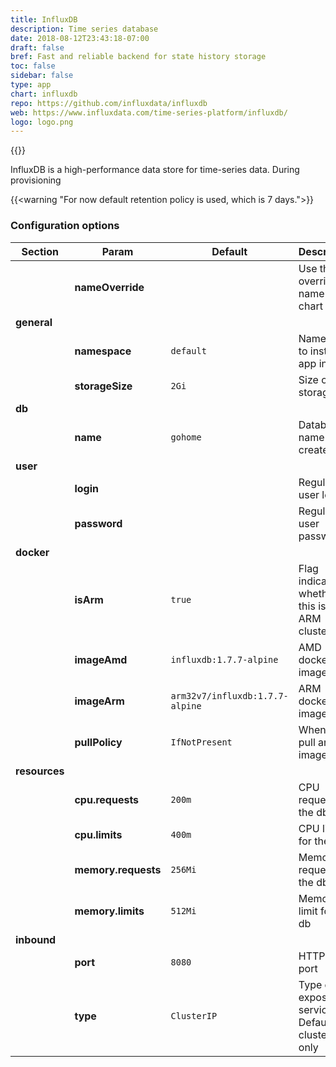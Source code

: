 ```yaml
---
title: InfluxDB
description: Time series database
date: 2018-08-12T23:43:18-07:00
draft: false
bref: Fast and reliable backend for state history storage
toc: false
sidebar: false
type: app
chart: influxdb
repo: https://github.com/influxdata/influxdb
web: https://www.influxdata.com/time-series-platform/influxdb/
logo: logo.png
---
```

{{<app>}}

InfluxDB is a high-performance data store for time-series data. During provisioning

{{<warning "For now default retention policy is used, which is 7 days.">}}

### Configuration options

| Section | Param | Default | Description |
|---------|-------|---------|-------------|
|| **nameOverride** || Use this to override name of the chart |
| **general** |
|| **namespace** | `default` | Namespace to install app into |
|| **storageSize** | `2Gi` | Size of the storage |
| **db** |
|| **name** | `gohome` | Database name to create |
| **user** |
|| **login** || Regular user login |
|| **password** || Regular user password |
| **docker** |
|| **isArm** | `true` | Flag indicating whether this is an ARM cluster |
|| **imageAmd** | `influxdb:1.7.7-alpine` | AMD docker image |
|| **imageArm** | `arm32v7/influxdb:1.7.7-alpine` | ARM docker image |
|| **pullPolicy** | `IfNotPresent` | When to pull an image |
| **resources** |
|| **cpu.requests** | `200m` | CPU request for the db |
|| **cpu.limits** | `400m` | CPU limit for the db |
|| **memory.requests** | `256Mi` | Memory request for the db |
|| **memory.limits** | `512Mi` | Memory limit for the db |
| **inbound** |
|| **port** | `8080` | HTTP API port |
|| **type** | `ClusterIP` | Type of exposed service. Defaults to cluster-only |
